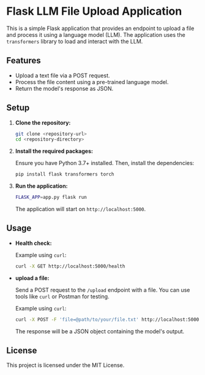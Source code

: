 # Flask LLM File Upload Application

This is a simple Flask application that provides an endpoint to upload a file and process it using a language model (LLM). The application uses the `transformers` library to load and interact with the LLM.

## Features

- Upload a text file via a POST request.
- Process the file content using a pre-trained language model.
- Return the model's response as JSON.

## Setup

1. **Clone the repository:**

   ```bash
   git clone <repository-url>
   cd <repository-directory>
   ```

2. **Install the required packages:**

   Ensure you have Python 3.7+ installed. Then, install the dependencies:

   ```bash
   pip install flask transformers torch
   ```

3. **Run the application:**

   ```bash
   FLASK_APP=app.py flask run
   ```

   The application will start on `http://localhost:5000`.

## Usage

- **Health check:**

  Example using `curl`:
  ```bash
  curl -X GET http://localhost:5000/health
  ```


- **upload a file:**

  Send a POST request to the `/upload` endpoint with a file. You can use tools like `curl` or Postman for testing.

  Example using `curl`:

  ```bash
  curl -X POST -F 'file=@path/to/your/file.txt' http://localhost:5000/upload
  ```

  The response will be a JSON object containing the model's output.

## License

This project is licensed under the MIT License.
